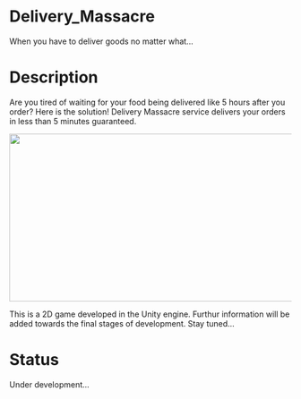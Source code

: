 # Delivery_Massacre
When you have to deliver goods no matter what...


# Description

Are you tired of waiting for your food being delivered like 5 hours after you order? Here is the solution! Delivery Massacre service delivers your orders in less than 5 minutes guaranteed. 


<img src='./Teaser_Material/teaser.gif' width="600" height="300" />


This is a 2D game developed in the Unity engine. Furthur information will be added towards the final stages of development. Stay tuned...

# Status
Under development...

